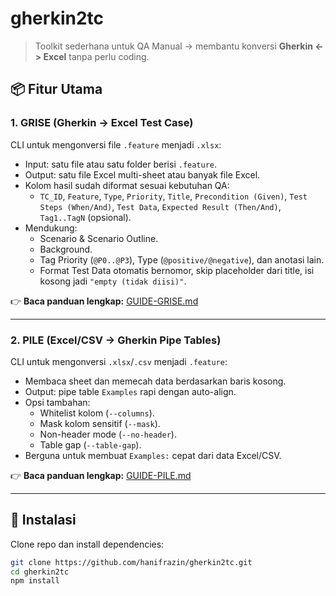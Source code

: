 # gherkin2tc

> Toolkit sederhana untuk QA Manual → membantu konversi **Gherkin <-> Excel** tanpa perlu coding.

## 📦 Fitur Utama

### 1. GRISE (Gherkin → Excel Test Case)
CLI untuk mengonversi file `.feature` menjadi `.xlsx`:
- Input: satu file atau satu folder berisi `.feature`.
- Output: satu file Excel multi-sheet atau banyak file Excel.
- Kolom hasil sudah diformat sesuai kebutuhan QA:
  - `TC_ID`, `Feature`, `Type`, `Priority`, `Title`, `Precondition (Given)`, `Test Steps (When/And)`, `Test Data`, `Expected Result (Then/And)`, `Tag1..TagN` (opsional).
- Mendukung:
  - Scenario & Scenario Outline.
  - Background.
  - Tag Priority (`@P0..@P3`), Type (`@positive/@negative`), dan anotasi lain.
  - Format Test Data otomatis bernomor, skip placeholder dari title, isi kosong jadi `"empty (tidak diisi)"`.

👉 **Baca panduan lengkap:** [GUIDE-GRISE.md](./GUIDE-GRISE.md)

---

### 2. PILE (Excel/CSV → Gherkin Pipe Tables)
CLI untuk mengonversi `.xlsx`/`.csv` menjadi `.feature`:
- Membaca sheet dan memecah data berdasarkan baris kosong.
- Output: pipe table `Examples` rapi dengan auto-align.
- Opsi tambahan:
  - Whitelist kolom (`--columns`).
  - Mask kolom sensitif (`--mask`).
  - Non-header mode (`--no-header`).
  - Table gap (`--table-gap`).
- Berguna untuk membuat `Examples:` cepat dari data Excel/CSV.

👉 **Baca panduan lengkap:** [GUIDE-PILE.md](./GUIDE-PILE.md)

---

## 🚀 Instalasi

Clone repo dan install dependencies:
```bash
git clone https://github.com/hanifrazin/gherkin2tc.git
cd gherkin2tc
npm install
